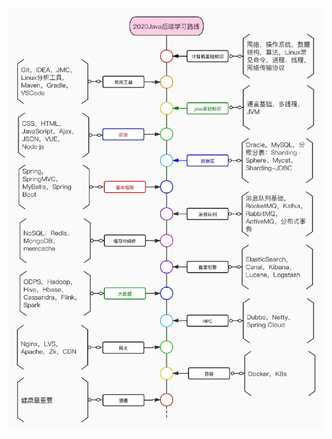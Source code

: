 ![image-20200724093153766.png](https://github.com/Ellery-Lee/JavaNotes/blob/master/pictures/image-20200724093153766.png?raw=true)
